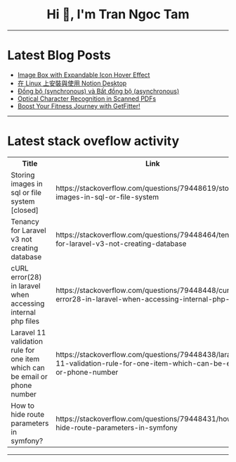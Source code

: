 <h1 align="center">Hi 👋, I'm Tran Ngoc Tam</h1>

---

# Latest Blog Posts 
<!-- BLOG-POST-LIST:START -->
- [Image Box with Expandable Icon Hover Effect](https://dev.to/snippflow/image-box-with-expandable-icon-hover-effect-29d3)
- [在 Linux 上安裝與使用 Notion Desktop](https://dev.to/nullity/zai-linux-shang-an-zhuang-yu-shi-yong-notion-desktop-5383)
- [Đồng bộ &lpar;synchronous&rpar; và Bất đồng bộ &lpar;asynchronous&rpar;](https://dev.to/dvphuc_175/dong-bo-synchronous-va-bat-dong-bo-asynchronous-4g1h)
- [Optical Character Recognition in Scanned PDFs](https://dev.to/zubinajmera/optical-character-recognition-in-scanned-pdfs-5geo)
- [Boost Your Fitness Journey with GetFitter!](https://dev.to/himagaur2708/boost-your-fitness-journey-with-getfitter-31k0)
<!-- BLOG-POST-LIST:END -->

---

# Latest stack oveflow activity
<table>
  <tr><th>Title</th><th>Link</th></tr>
  <!-- STACKOVERFLOW:START --><tr><td>Storing images in sql or file system [closed]</td><td>https://stackoverflow.com/questions/79448619/storing-images-in-sql-or-file-system</td></tr><tr><td>Tenancy for Laravel v3 not creating database</td><td>https://stackoverflow.com/questions/79448464/tenancy-for-laravel-v3-not-creating-database</td></tr><tr><td>cURL error&lpar;28&rpar; in laravel when accessing internal php files</td><td>https://stackoverflow.com/questions/79448448/curl-error28-in-laravel-when-accessing-internal-php-files</td></tr><tr><td>Laravel 11 validation rule for one item which can be email or phone number</td><td>https://stackoverflow.com/questions/79448438/laravel-11-validation-rule-for-one-item-which-can-be-email-or-phone-number</td></tr><tr><td>How to hide route parameters in symfony?</td><td>https://stackoverflow.com/questions/79448431/how-to-hide-route-parameters-in-symfony</td></tr><!-- STACKOVERFLOW:END -->
</table>

---


